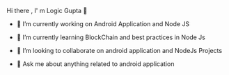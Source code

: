  Hi there , I' m Logic Gupta 👋
- 🔭 I’m currently working on Android Application and Node JS
- 🌱 I’m currently learning BlockChain and best practices in Node Js
- 💞️ I’m looking to collaborate on android application and NodeJs Projects

- 💬 Ask me about anything related to android application

